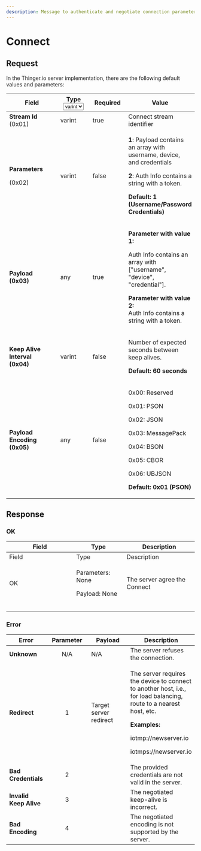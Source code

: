 ```yaml
---
description: Message to authenticate and negotiate connection parameters.
---
```


# Connect

## Request

In the Thinger.io server implementation, there are the following default values and parameters:

<table><thead><tr><th width="204">Field</th><th width="112">Type<select><option value="2e69e44032ab4c89805b1ffe1685475a" label="varint" color="blue"></option><option value="b75cdae3e1134c06a833b7d7ddd4bbeb" label="any" color="blue"></option></select></th><th width="105" data-type="checkbox">Required</th><th>Value</th></tr></thead><tbody><tr><td><strong>Stream Id</strong><br>(0x01)</td><td><span data-option="2e69e44032ab4c89805b1ffe1685475a">varint</span></td><td>true</td><td>Connect stream identifier</td></tr><tr><td><p><strong>Parameters</strong> </p><p>(0x02)</p></td><td><span data-option="2e69e44032ab4c89805b1ffe1685475a">varint</span></td><td>false</td><td><p><strong>1</strong>: Payload contains an array with username, device, and credentials</p><p></p><p><strong>2</strong>: Auth Info contains a string with a token.</p><p></p><p><strong>Default: 1 (Username/Password Credentials)</strong></p></td></tr><tr><td><strong>Payload</strong><br><strong>(0x03)</strong></td><td><span data-option="b75cdae3e1134c06a833b7d7ddd4bbeb">any</span></td><td>true</td><td><p><strong>Parameter with value 1:</strong></p><p>Auth Info contains an array with ["username", "device", "credential"].</p><p></p><p><strong>Parameter with value 2:</strong><br>Auth Info contains a string with a token.</p></td></tr><tr><td><strong>Keep Alive Interval</strong><br><strong>(0x04)</strong></td><td><span data-option="2e69e44032ab4c89805b1ffe1685475a">varint</span></td><td>false</td><td><p>Number of expected seconds between keep alives.</p><p></p><p><strong>Default: 60 seconds</strong></p></td></tr><tr><td><strong>Payload Encoding</strong><br><strong>(0x05)</strong></td><td><span data-option="b75cdae3e1134c06a833b7d7ddd4bbeb">any</span></td><td>false</td><td><p>0x00: Reserved  </p><p>0x01: PSON</p><p>0x02: JSON</p><p>0x03: MessagePack</p><p>0x04: BSON</p><p>0x05: CBOR</p><p>0x06: UBJSON</p><p><strong>Default: 0x01 (PSON)</strong></p></td></tr></tbody></table>

## Response

### OK

<table data-header-hidden><thead><tr><th width="163.33333333333331">Field</th><th>Type</th><th>Description</th></tr></thead><tbody><tr><td>Field</td><td>Type</td><td>Description</td></tr><tr><td>OK</td><td><p>Parameters: None</p><p>Payload: None</p></td><td>The server agree the Connect </td></tr><tr><td></td><td></td><td></td></tr><tr><td></td><td></td><td></td></tr><tr><td></td><td></td><td></td></tr></tbody></table>

### Error

<table><thead><tr><th>Error</th><th width="141" align="center">Parameter</th><th width="157">Payload</th><th>Description</th></tr></thead><tbody><tr><td><strong>Unknown</strong></td><td align="center">N/A</td><td>N/A</td><td>The server refuses the connection.</td></tr><tr><td><strong>Redirect</strong></td><td align="center">1</td><td>Target server redirect</td><td><p>The server requires the device to connect to another host, i.e., for load balancing, route to a nearest host, etc.</p><p><strong>Examples:</strong></p><p>iotmp://newserver.io</p><p>iotmps://newserver.io</p></td></tr><tr><td><strong>Bad Credentials</strong></td><td align="center">2</td><td></td><td>The provided credentials are not valid in the server.</td></tr><tr><td><strong>Invalid Keep Alive</strong></td><td align="center">3</td><td></td><td>The negotiated keep-alive is incorrect.</td></tr><tr><td><strong>Bad Encoding</strong></td><td align="center">4</td><td></td><td>The negotiated encoding is not supported by the server.</td></tr></tbody></table>
